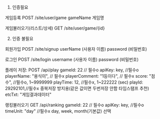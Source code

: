 1. 인증필요

게임등록 
POST /site/user/game
gameName 게임명

게임불러오기(리스트/상세) 
GET /site/user/game/{id}


2. 인증 불필요

회원가입 
POST /site/signup
    userName (사용자 이름)
    password (비밀번호)

로그인 
POST /site/login
    username (사용자 이름)
    password (비밀번호)


플레이 저장: POST /api/play
    gameId: 22 // 필수o
    apiKey: key, //필수o 
    playerName: "용식이", // 필수x
    playerComment: "1등이다", // 필수x
    score: "점수", //필수o, 1~9999999
    playTime: 12, //필수x, 1~222222 (sec) 
    playId:  29292101,//필수x 중복저장 방지용(같은 값이면 두번저장 안함 타임스탬프 추천)
    etcTxt: "게임결과데이터"

랭킹불러오기 GET /api/ranking
    gameId: 22 // 필수o
    apiKey: key, //필수o 
    timeUnit: "day" //필수x  day, week, month(기본값) 선택